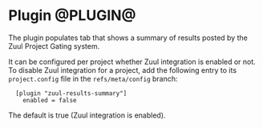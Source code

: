 Plugin @PLUGIN@
===============

The plugin populates tab that shows a summary of results posted
by the Zuul Project Gating system.

It can be configured per project whether Zuul integration is enabled
or not. To disable Zuul integration for a project, add the following
entry to its `project.config` file in the `refs/meta/config` branch:

```
  [plugin "zuul-results-summary"]
    enabled = false
```

The default is true (Zuul integration is enabled).
